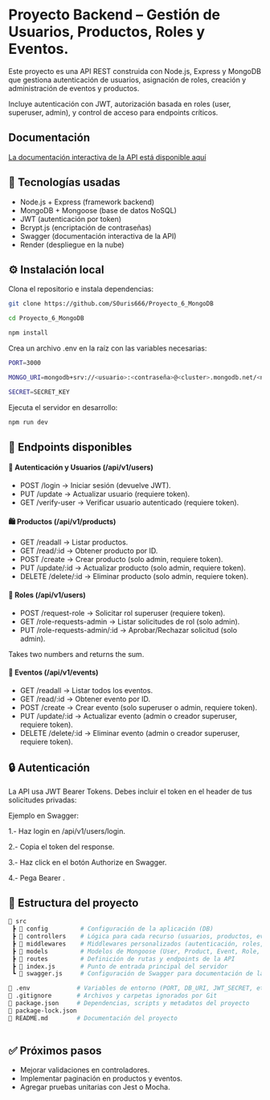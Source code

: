 
# Proyecto Backend – Gestión de Usuarios, Productos, Roles y Eventos.

Este proyecto es una API REST construida con Node.js, Express y MongoDB que gestiona autenticación de usuarios, asignación de roles, creación y administración de eventos y productos.

Incluye autenticación con JWT, autorización basada en roles (user, superuser, admin), y control de acceso para endpoints críticos.


## Documentación 

[La documentación interactiva de la API está disponible aquí](https://proyecto-6-mongodb-erpe.onrender.com/api-docs)


## 🚀 Tecnologías usadas

- Node.js + Express (framework backend)
- MongoDB + Mongoose (base de datos NoSQL)
- JWT (autenticación por token)
- Bcrypt.js (encriptación de contraseñas)
- Swagger (documentación interactiva de la API)
- Render (despliegue en la nube)


## ⚙️ Instalación local

Clona el repositorio e instala dependencias:

```bash
git clone https://github.com/S0uris666/Proyecto_6_MongoDB
```
```bash
cd Proyecto_6_MongoDB
```
```bash
npm install
```
Crea un archivo .env en la raíz con las variables necesarias:
```bash
PORT=3000
```
```bash
MONGO_URI=mongodb+srv://<usuario>:<contraseña>@<cluster>.mongodb.net/<nombreBase>?retryWrites=true&w=majority&appName=<nombreApp>
```
```bash
SECRET=SECRET_KEY
```

Ejecuta el servidor en desarrollo:
```bash
npm run dev
```

## 📌 Endpoints disponibles

#### 🔑 Autenticación y Usuarios (/api/v1/users)


  

- POST /login → Iniciar sesión (devuelve JWT).
- PUT /update → Actualizar usuario (requiere token).
- GET /verify-user → Verificar usuario autenticado (requiere token).

#### 🛍️ Productos (/api/v1/products)

- GET /readall → Listar productos.
- GET /read/:id → Obtener producto por ID.
- POST /create → Crear producto (solo admin, requiere token).
- PUT /update/:id → Actualizar producto (solo admin, requiere token).
- DELETE /delete/:id → Eliminar producto (solo admin, requiere token).

#### 👤 Roles (/api/v1/users)

- POST /request-role → Solicitar rol superuser (requiere token).
- GET /role-requests-admin → Listar solicitudes de rol (solo admin).
- PUT /role-requests-admin/:id → Aprobar/Rechazar solicitud (solo admin).

Takes two numbers and returns the sum.

#### 📅 Eventos (/api/v1/events)

- GET /readall → Listar todos los eventos.
- GET /read/:id → Obtener evento por ID.
- POST /create → Crear evento (solo superuser o admin, requiere token).
- PUT /update/:id → Actualizar evento (admin o creador superuser, requiere token).
- DELETE /delete/:id → Eliminar evento (admin o creador superuser, requiere token).
## 🔒 Autenticación

La API usa JWT Bearer Tokens.
Debes incluir el token en el header de tus solicitudes privadas:



Ejemplo en Swagger:

1.- Haz login en /api/v1/users/login.

2.- Copia el token del response.

3.- Haz click en el botón Authorize en Swagger.

4.- Pega Bearer <token>.


## 📂 Estructura del proyecto



```bash
📂 src
 ┣ 📂 config         # Configuración de la aplicación (DB)
 ┣ 📂 controllers    # Lógica para cada recurso (usuarios, productos, eventos)
 ┣ 📂 middlewares    # Middlewares personalizados (autenticación, roles, validaciones)
 ┣ 📂 models         # Modelos de Mongoose (User, Product, Event, Role, etc.)
 ┣ 📂 routes         # Definición de rutas y endpoints de la API
 ┣ 📜 index.js       # Punto de entrada principal del servidor
 ┗ 📜 swagger.js     # Configuración de Swagger para documentación de la API

📜 .env             # Variables de entorno (PORT, DB_URI, JWT_SECRET, etc.)
📜 .gitignore       # Archivos y carpetas ignorados por Git
📜 package.json     # Dependencias, scripts y metadatos del proyecto
📜 package-lock.json
📜 README.md        # Documentación del proyecto
 
```
## ✅ Próximos pasos

- Mejorar validaciones en controladores.
- Implementar paginación en productos y eventos.
- Agregar pruebas unitarias con Jest o Mocha.




